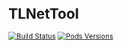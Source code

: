 # TLNetTool
[![Build Status](https://travis-ci.org/ysCharles/TLNetTool.svg?branch=master)](https://travis-ci.org/ysCharles/TLNetTool)
[![Pods Versions](https://img.shields.io/cocoapods/v/TLNetTool.svg?style=flat)](http://cocoapods.org/pods/TLNetTool)
